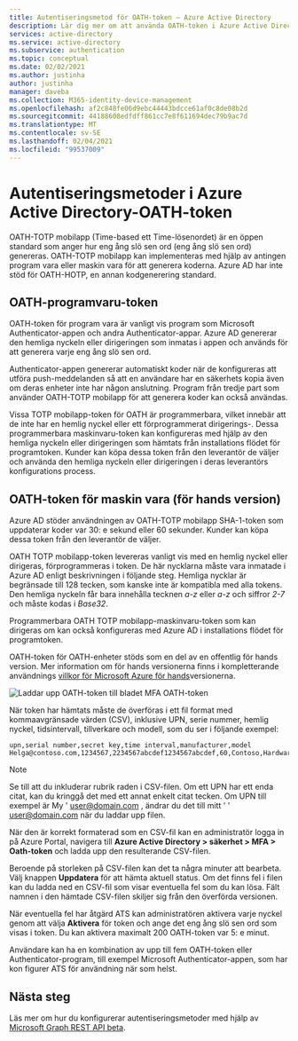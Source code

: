 ```yaml
---
title: Autentiseringsmetod för OATH-token – Azure Active Directory
description: Lär dig mer om att använda OATH-token i Azure Active Directory för att hjälpa till att förbättra och säkra inloggnings händelser
services: active-directory
ms.service: active-directory
ms.subservice: authentication
ms.topic: conceptual
ms.date: 02/02/2021
ms.author: justinha
author: justinha
manager: daveba
ms.collection: M365-identity-device-management
ms.openlocfilehash: af2c848fe06d9ebc44443bdcce61af0c8de08b2d
ms.sourcegitcommit: 44188608edfdff861cc7e8f611694dec79b9ac7d
ms.translationtype: MT
ms.contentlocale: sv-SE
ms.lasthandoff: 02/04/2021
ms.locfileid: "99537009"
---
```

# <a name="authentication-methods-in-azure-active-directory---oath-tokens"></a>Autentiseringsmetoder i Azure Active Directory-OATH-token

OATH-TOTP mobilapp (Time-based ett Time-lösenordet) är en öppen standard som anger hur eng ång slö sen ord (eng ång slö sen ord) genereras. OATH-TOTP mobilapp kan implementeras med hjälp av antingen program vara eller maskin vara för att generera koderna. Azure AD har inte stöd för OATH-HOTP, en annan kodgenerering standard.

## <a name="oath-software-tokens"></a>OATH-programvaru-token

OATH-token för program vara är vanligt vis program som Microsoft Authenticator-appen och andra Authenticator-appar. Azure AD genererar den hemliga nyckeln eller dirigeringen som inmatas i appen och används för att generera varje eng ång slö sen ord.

Authenticator-appen genererar automatiskt koder när de konfigureras att utföra push-meddelanden så att en användare har en säkerhets kopia även om deras enheter inte har någon anslutning. Program från tredje part som använder OATH-TOTP mobilapp för att generera koder kan också användas.

Vissa TOTP mobilapp-token för OATH är programmerbara, vilket innebär att de inte har en hemlig nyckel eller ett förprogrammerat dirigerings-. Dessa programmerbara maskinvaru-token kan konfigureras med hjälp av den hemliga nyckeln eller dirigeringen som hämtats från installations flödet för programtoken. Kunder kan köpa dessa token från den leverantör de väljer och använda den hemliga nyckeln eller dirigeringen i deras leverantörs konfigurations process.

## <a name="oath-hardware-tokens-preview"></a>OATH-token för maskin vara (för hands version)

Azure AD stöder användningen av OATH-TOTP mobilapp SHA-1-token som uppdaterar koder var 30: e sekund eller 60 sekunder. Kunder kan köpa dessa token från den leverantör de väljer.

OATH TOTP mobilapp-token levereras vanligt vis med en hemlig nyckel eller dirigeras, förprogrammeras i token. De här nycklarna måste vara inmatade i Azure AD enligt beskrivningen i följande steg. Hemliga nycklar är begränsade till 128 tecken, som kanske inte är kompatibla med alla tokens. Den hemliga nyckeln får bara innehålla tecknen *a-z* eller *a-z* och siffror *2-7* och måste kodas i *Base32*.

Programmerbara OATH TOTP mobilapp-maskinvaru-token som kan dirigeras om kan också konfigureras med Azure AD i installations flödet för programtoken.

OATH-token för OATH-enheter stöds som en del av en offentlig för hands version. Mer information om för hands versionerna finns i kompletterande användnings [villkor för Microsoft Azure för hands](https://azure.microsoft.com/support/legal/preview-supplemental-terms/)versionerna.

![Laddar upp OATH-token till bladet MFA OATH-token](media/concept-authentication-methods/mfa-server-oath-tokens-azure-ad.png)

När token har hämtats måste de överföras i ett fil format med kommaavgränsade värden (CSV), inklusive UPN, serie nummer, hemlig nyckel, tidsintervall, tillverkare och modell, som du ser i följande exempel:

```csv
upn,serial number,secret key,time interval,manufacturer,model
Helga@contoso.com,1234567,2234567abcdef1234567abcdef,60,Contoso,HardwareKey
```  

> [!NOTE]
> Se till att du inkluderar rubrik raden i CSV-filen. Om ett UPN har ett enda citat, kan du kringgå det med ett annat enkelt citat tecken. Om UPN till exempel är My ' user@domain.com , ändrar du det till mitt ' ' user@domain.com när du laddar upp filen.

När den är korrekt formaterad som en CSV-fil kan en administratör logga in på Azure Portal, navigera till **Azure Active Directory > säkerhet > MFA > Oath-token** och ladda upp den resulterande CSV-filen.

Beroende på storleken på CSV-filen kan det ta några minuter att bearbeta. Välj knappen **Uppdatera** för att hämta aktuell status. Om det finns fel i filen kan du ladda ned en CSV-fil som visar eventuella fel som du kan lösa. Fält namnen i den hämtade CSV-filen skiljer sig från den överförda versionen.  

När eventuella fel har åtgärd ATS kan administratören aktivera varje nyckel genom att välja **Aktivera** för token och ange det eng ång slö sen ord som visas i token. Du kan aktivera maximalt 200 OATH-token var 5: e minut. 

Användare kan ha en kombination av upp till fem OATH-token eller Authenticator-program, till exempel Microsoft Authenticator-appen, som har kon figurer ATS för användning när som helst.

## <a name="next-steps"></a>Nästa steg

Läs mer om hur du konfigurerar autentiseringsmetoder med hjälp av [Microsoft Graph REST API beta](/graph/api/resources/authenticationmethods-overview?view=graph-rest-beta).
